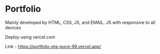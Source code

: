 # Portfolio

Mainly developed by HTML, CSS, JS, and EMAIL. JS with responsive to all devices 

Deploy using vercel.com 

Link - https://portfolio-eta-puce-99.vercel.app/
